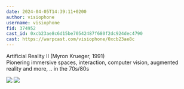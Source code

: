```yaml
---
date: 2024-04-05T14:39:11+0200
author: visiophone
username: visiophone
fid: 374952
cast_id: 0xcb23ae8c6d15be70542487f680f2dc924dec4790
cast: https://warpcast.com/visiophone/0xcb23ae8c
---
```

Artificial Reality II (Myron Krueger, 1991)   
Pionering immersive spaces, interaction, computer vision,  augmented reality and more, .. in the 70s/80s  

![](https://imagedelivery.net/BXluQx4ige9GuW0Ia56BHw/1ef8c2d8-3aa6-4619-c8cf-73d32c837b00/original)
![](https://imagedelivery.net/BXluQx4ige9GuW0Ia56BHw/a0904646-7769-4a86-8822-769652e1ec00/original)